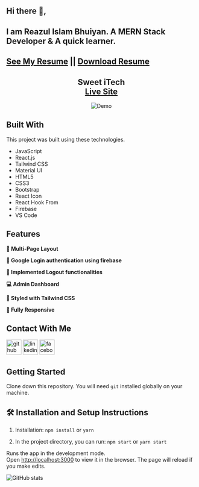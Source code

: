 ## Hi there 👋, 
## I am Reazul Islam Bhuiyan. A MERN Stack Developer & A quick learner. 
## [See My Resume](https://drive.google.com/file/d/1LJmqJk2MoqLS6yNC_oBBN5_156Xa2h0t/view?usp=sharing)  || [Download Resume](https://drive.google.com/uc?export=download&id=1LJmqJk2MoqLS6yNC_oBBN5_156Xa2h0t)

<h2 align="center">
  Sweet iTech<br/>
  <a href="https://sweet-itech.web.app/" target="_blank">Live Site</a>
</h2>
<div align="center">
  <img src="https://i.ibb.co/YLygpnn/Screenshot-1.png" alt="Demo"/>
</div>

## Built With
This project was built using these technologies.
- JavaScript
- React.js
- Tailwind CSS
- Material UI
- HTML5
- CSS3
- Bootstrap
- React Icon
- React Hook From
- Firebase
- VS Code

## Features
**📖 Multi-Page Layout**

**🔐 Google Login authentication using firebase**

**🔗 Implemented Logout functionalities**

**💻 Admin Dashboard**

**🎨 Styled with Tailwind CSS**

**📱 Fully Responsive**

## Contact With Me
[<img src='https://cdn.jsdelivr.net/npm/simple-icons@3.0.1/icons/github.svg' alt='github' title="Github" height='40'>](https://github.com/reazul7)  [<img src='https://cdn.jsdelivr.net/npm/simple-icons@3.0.1/icons/linkedin.svg' title="linkedin" alt='linkedin' height='40'>](https://www.linkedin.com/in/reazul7/)  [<img src='https://cdn.jsdelivr.net/npm/simple-icons@3.0.1/icons/facebook.svg' alt='facebook' title="facebook" height='40'>](https://www.facebook.com/reazul.islam.1426876/)   



## Getting Started

Clone down this repository. You will need `git` installed globally on your machine.

## 🛠 Installation and Setup Instructions

1. Installation: `npm install` or `yarn`

2. In the project directory, you can run: `npm start` or `yarn start`

Runs the app in the development mode.\
Open [http://localhost:3000](http://localhost:3000) to view it in the browser.
The page will reload if you make edits.


![GitHub stats](https://github-readme-stats.vercel.app/api?username=reazul7&show_icons=true)  
